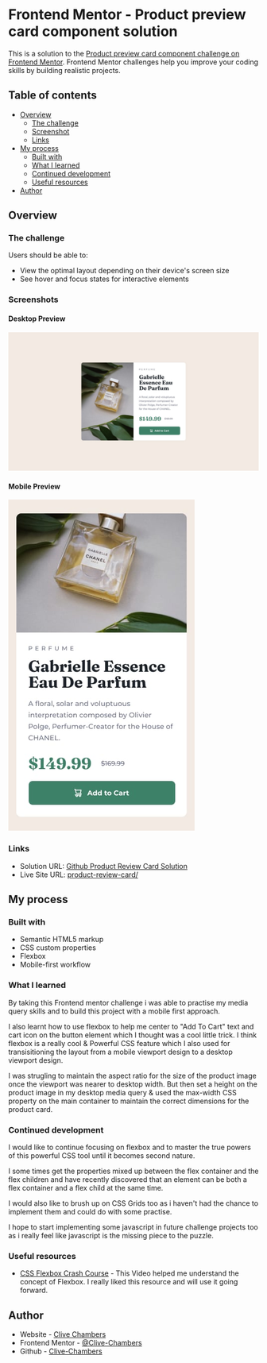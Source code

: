 # Frontend Mentor - Product preview card component solution

This is a solution to the [Product preview card component challenge on Frontend Mentor](https://www.frontendmentor.io/challenges/product-preview-card-component-GO7UmttRfa). Frontend Mentor challenges help you improve your coding skills by building realistic projects. 

## Table of contents

- [Overview](#overview)
  - [The challenge](#the-challenge)
  - [Screenshot](#screenshot)
  - [Links](#links)
- [My process](#my-process)
  - [Built with](#built-with)
  - [What I learned](#what-i-learned)
  - [Continued development](#continued-development)
  - [Useful resources](#useful-resources)
- [Author](#author)




## Overview

### The challenge

Users should be able to:

- View the optimal layout depending on their device's screen size
- See hover and focus states for interactive elements

### Screenshots
#### Desktop Preview

![](./design/desktop-design.jpg)

#### Mobile Preview

![](./design/mobile-design.jpg)

### Links

- Solution URL: [Github Product Review Card Solution](https://github.com/Clive-Chambers/product-review-card)
- Live Site URL: [product-review-card/](https://clive-chambers.github.io/product-review-card/)

## My process

### Built with

- Semantic HTML5 markup
- CSS custom properties
- Flexbox
- Mobile-first workflow


### What I learned

By taking this Frontend mentor challenge i was able to practise my media query skills and to build this project with a mobile first approach. 

I also learnt how to use flexbox to help me center to "Add To Cart" text and cart icon on the button element which I thought was a cool little trick. I think flexbox is a really cool & Powerful CSS feature which I also used for transisitioning the layout from a mobile viewport design to a desktop viewport design.

I was strugling to maintain the aspect ratio for the size of the product image once the viewport was nearer to desktop width. But then set a height on the product image in my desktop media query & used the max-width CSS property on the main container to maintain the correct dimensions for the product card.

### Continued development

I would like to continue focusing on flexbox and to master the true powers of this powerful CSS tool until it becomes second nature.

I some times get the properties mixed up between the flex container and the flex children and have recently discovered that an element can be both a flex container and a flex child at the same time.

I would also like to brush up on CSS Grids too as i haven't had the chance to implement them and could do with some practise.

I hope to start implementing some javascript in future challenge projects too as i really feel like javascript is the missing piece to the puzzle.

### Useful resources

- [CSS Flexbox Crash Course](https://www.youtube.com/watch?v=zJSY8tbf_ys&t=65787s) - This Video helped me understand the concept of Flexbox. I really liked this resource and will use it going forward.


## Author

- Website - [Clive Chambers](https://clive-chambers.github.io/portfolio/)
- Frontend Mentor - [@Clive-Chambers](https://www.frontendmentor.io/profile/Clive-Chambers)
- Github - [Clive-Chambers](https://github.com/Clive-Chambers)

